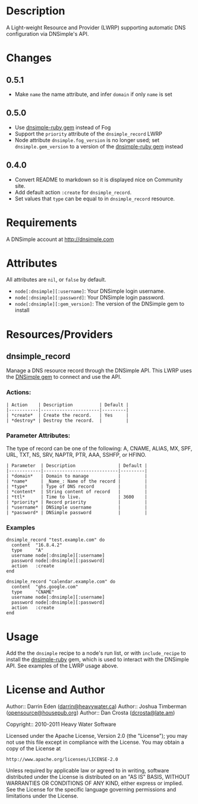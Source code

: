 
Description
===========

A Light-weight Resource and Provider (LWRP) supporting
automatic DNS configuration via DNSimple's API.

Changes
=======

0.5.1
-----
* Make `name` the name attribute, and infer `domain` if only `name` is set

0.5.0
-----
* Use [dnsimple-ruby gem](http://rubygems.org/gems/dnsimple-ruby) instead of
  Fog
* Support the `priority` attribute of the `dnsimple_record` LWRP
* Node attribute `dnsimple.fog_version` is no longer used; set
  `dnsimple.gem_version` to a version of the [dnsimple-ruby
  gem](http://rubygems.org/gems/dnsimple-ruby) instead

0.4.0
-----
* Convert README to markdown so it is displayed nice on Community
  site.
* Add default action `:create` for `dnsimple_record`.
* Set values that `type` can be equal to in `dnsimple_record` resource.

Requirements
============

A DNSimple account at http://dnsimple.com

Attributes
==========

All attributes are `nil`, or `false` by default.

- `node[:dnsimple][:username]`: Your DNSimple login username.
- `node[:dnsimple][:password]`: Your DNSimple login password.
- `node[:dnsimple][:gem_version]`: The version of the DNSimple gem to install

Resources/Providers
===================

dnsimple\_record
----------------

Manage a DNS resource record through the DNSimple API. This LWRP uses the
[DNSimple gem](http://rubygems.org/gems/dnsimple-ruby) to connect and use
the API.

### Actions:

    | Action    | Description          | Default |
    |-----------|----------------------|---------|
    | *create*  | Create the record.   | Yes     |
    | *destroy* | Destroy the record.  |         |

### Parameter Attributes:

The type of record can be one of the following: A, CNAME, ALIAS, MX,
SPF, URL, TXT, NS, SRV, NAPTR, PTR, AAA, SSHFP, or HFINO.

    | Parameter  | Description                | Default |
    |------------|----------------------------|---------|
    | *domain*   | Domain to manage           |         |
    | *name*     | _Name_: Name of the record |         |
    | *type*     | Type of DNS record         |         |
    | *content*  | String content of record   |         |
    | *ttl*      | Time to live.              | 3600    |
    | *priority* | Record priority            |         |
    | *username* | DNSimple username          |         |
    | *password* | DNSimple password          |         |

### Examples

    dnsimple_record "test.example.com" do
      content  "16.8.4.2"
      type     "A"
      username node[:dnsimple][:username]
      password node[:dnsimple][:password]
      action   :create
    end

    dnsimple_record "calendar.example.com" do
      content  "ghs.google.com"
      type     "CNAME"
      username node[:dnsimple][:username]
      password node[:dnsimple][:password]
      action   :create
    end

Usage
=====

Add the the `dnsimple` recipe to a node's run list, or with `include_recipe`
to install the [dnsimple-ruby](http://rubygems.org/gems/dnsimple-ruby) gem,
which is used to interact with the DNSimple API. See examples of the LWRP
usage above.

License and Author
==================

Author:: Darrin Eden (<darrin@heavywater.ca>)
Author:: Joshua Timberman (<opensource@housepub.org>)
Author:: Dan Crosta (<dcrosta@late.am>)

Copyright:: 2010-2011 Heavy Water Software

Licensed under the Apache License, Version 2.0 (the "License");
you may not use this file except in compliance with the License.
You may obtain a copy of the License at

    http://www.apache.org/licenses/LICENSE-2.0

Unless required by applicable law or agreed to in writing, software
distributed under the License is distributed on an "AS IS" BASIS,
WITHOUT WARRANTIES OR CONDITIONS OF ANY KIND, either express or implied.
See the License for the specific language governing permissions and
limitations under the License.
